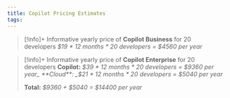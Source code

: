```yaml
---
title: Copilot Pricing Estimates
tags:
---
```

> [!info]+ Informative yearly price of **Copilot Business** for 20 developers
> _$19 \* 12 months \* 20 developers = $4560 per year_

> [!info]+ Informative yearly price of **Copilot Enterprise** for 20 developers
> **Copilot:** _$39 \* 12 months \* 20 developers = $9360 per year_
> **Cloud**: _$21 \* 12 months \* 20 developers = $5040 per year_
> 
> **Total:** _$9360 \+ $5040 = $14400 per year_
